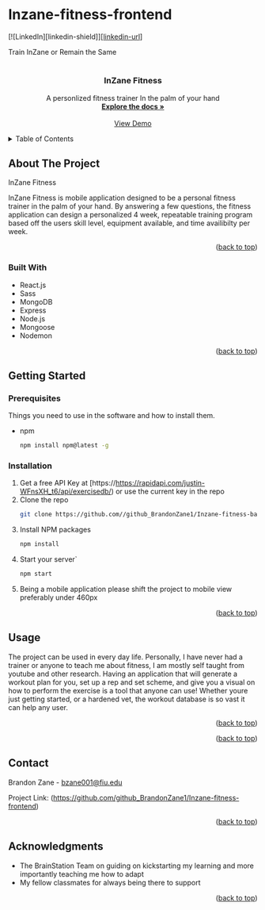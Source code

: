 # Inzane-fitness-frontend


[![LinkedIn][linkedin-shield]][[linkedin-url](https://www.linkedin.com/in/brandonzane273/)]



Train InZane or Remain the Same
<br />
<div align="center">
  <a href="https://github.com/github_BrandonZane1/Inzane-fitness-frontend">
    <h1 font-family="impact width="80" height="80">
  </a>

<h3 align="center">InZane Fitness</h3>

  <p align="center">
    A personlized fitness trainer In the palm of your hand
    <br />
    <a href="https://github.com/github_BrandonZane1/Inzane-fitness-frontend"><strong>Explore the docs »</strong></a>
    <br />
    <br />
    <a href="https://github.com/github_BrandonZane1/Inzane-fitness-frontend">View Demo</a>
  </p>
</div>



<!-- TABLE OF CONTENTS -->
<details>
  <summary>Table of Contents</summary>
  <ol>
    <li>
      <a href="#about-the-project">About The Project</a>
      <ul>
        <li><a href="#built-with">Built With</a></li>
      </ul>
    </li>
    <li>
      <a href="#getting-started">Getting Started</a>
      <ul>
        <li><a href="#prerequisites">Prerequisites</a></li>
        <li><a href="#installation">Installation</a></li>
      </ul>
    </li>
    <li><a href="#usage">Usage</a></li>
    <li><a href="#roadmap">Roadmap</a></li>
    <li><a href="#contributing">Contributing</a></li>
    <li><a href="#acknowledgments">Acknowledgments</a></li>
  </ol>
</details>



<!-- ABOUT THE PROJECT -->
## About The Project

InZane Fitness

InZane Fitness is mobile application designed to be a personal fitness trainer in the palm of your hand. By answering a few questions, the fitness application can design a personalized 4 week, repeatable training program based off the users skill level, equipment available, and time availibilty per week.

<p align="right">(<a href="#readme-top">back to top</a>)</p>



### Built With

* React.js
* Sass
* MongoDB
* Express
* Node.js                                       
* Mongoose 
* Nodemon                                       
                                       
<p align="right">(<a href="#readme-top">back to top</a>)</p>



<!-- GETTING STARTED -->
## Getting Started

### Prerequisites

Things you need to use in the software and how to install them.
* npm
  ```sh
  npm install npm@latest -g
  ```

### Installation

1. Get a free API Key at [https://https://rapidapi.com/justin-WFnsXH_t6/api/exercisedb/) or use the current key in the repo
2. Clone the repo
   ```sh
   git clone https://github.com//github_BrandonZane1/Inzane-fitness-backend.git
   ```
3. Install NPM packages
   ```sh
   npm install
   ```
4. Start your server`
   ```js
   npm start
   ```
5. Being a mobile application please shift the project to mobile view preferably under 460px                                       
                                       

<p align="right">(<a href="#readme-top">back to top</a>)</p>



<!-- USAGE EXAMPLES -->
## Usage

The project can be used in every day life. Personally, I have never had a trainer or anyone to teach me about fitness, I am mostly self taught from youtube and other research. Having an application that will generate a workout plan for you, set up a rep and set scheme, and give you a visual on how to perform the exercise is a tool that anyone can use! Whether youre just getting started, or a hardened vet, the workout database is so vast it can help any user.



<p align="right">(<a href="#readme-top">back to top</a>)</p>



<p align="right">(<a href="#readme-top">back to top</a>)</p>



<!-- CONTACT -->
## Contact

Brandon Zane - bzane001@fiu.edu

Project Link: (https://github.com/github_BrandonZane1/Inzane-fitness-frontend)

<p align="right">(<a href="#readme-top">back to top</a>)</p>



<!-- ACKNOWLEDGMENTS -->
## Acknowledgments

* The BrainStation Team on guiding on kickstarting my learning and more importantly teaching me how to adapt
* My fellow classmates for always being there to support

<p align="right">(<a href="#readme-top">back to top</a>)</p>

